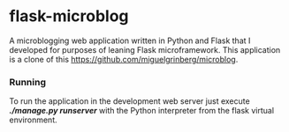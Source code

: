 # flask-microblog
A microblogging web application written in Python and Flask that I developed for purposes of leaning Flask microframework. This application is a clone of this https://github.com/miguelgrinberg/microblog. 

### Running
To run the application in the development web server just execute ***./manage.py runserver*** with the Python interpreter from the flask virtual environment.
